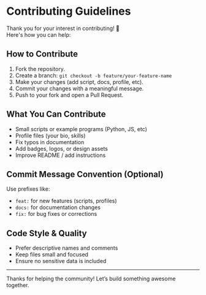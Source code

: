 # Contributing Guidelines

Thank you for your interest in contributing! 🎉  
Here's how you can help:

## How to Contribute

1. Fork the repository.  
2. Create a branch: `git checkout -b feature/your-feature-name`  
3. Make your changes (add script, docs, profile, etc).  
4. Commit your changes with a meaningful message.  
5. Push to your fork and open a Pull Request.

## What You Can Contribute

- Small scripts or example programs (Python, JS, etc)  
- Profile files (your bio, skills)  
- Fix typos in documentation  
- Add badges, logos, or design assets  
- Improve README / add instructions

## Commit Message Convention (Optional)

Use prefixes like:
- `feat:` for new features (scripts, profiles)  
- `docs:` for documentation changes  
- `fix:` for bug fixes or corrections  

## Code Style & Quality

- Prefer descriptive names and comments  
- Keep files small and focused  
- Ensure no sensitive data is included  

---

Thanks for helping the community! Let’s build something awesome together.  
